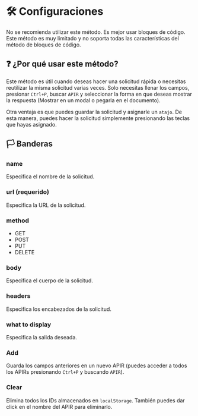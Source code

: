 # 🛠️ Configuraciones

No se recomienda utilizar este método. Es mejor usar bloques de código. Este método es muy limitado y no soporta todas las características del método de bloques de código.

## ❓ ¿Por qué usar este método?

Este método es útil cuando deseas hacer una solicitud rápida o necesitas reutilizar la misma solicitud varias veces. Solo necesitas llenar los campos, presionar `Ctrl+P`, buscar `APIR` y seleccionar la forma en que deseas mostrar la respuesta (Mostrar en un modal o pegarla en el documento).

Otra ventaja es que puedes guardar la solicitud y asignarle un `atajo`. De esta manera, puedes hacer la solicitud simplemente presionando las teclas que hayas asignado.

## 🏳️ Banderas

### name

Especifica el nombre de la solicitud.

### url (requerido)

Especifica la URL de la solicitud.

### method

- GET
- POST
- PUT
- DELETE

### body

Especifica el cuerpo de la solicitud.

### headers

Especifica los encabezados de la solicitud.

### what to display

Especifica la salida deseada.

### Add

Guarda los campos anteriores en un nuevo APIR (puedes acceder a todos los APIRs presionando `Ctrl+P` y buscando `APIR`).

### Clear

Elimina todos los IDs almacenados en `localStorage`. También puedes dar click en el nombre del APIR para eliminarlo.